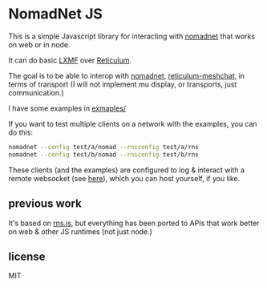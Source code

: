 # NomadNet JS

This is a simple Javascript library for interacting with [nomadnet](https://github.com/markqvist/NomadNet) that works on web or in node.

It can do basic [LXMF](https://github.com/markqvist/LXMF) over [Reticulum](https://github.com/markqvist/Reticulum).

The goal is to be able to interop with [nomadnet](https://github.com/markqvist/NomadNet), [reticulum-meshchat](https://github.com/liamcottle/reticulum-meshchat), in terms of transport (I will not implement mu display, or transports, just communication.)

I have some examples in [exmaples/](examples/)

If you want to test multiple clients on a network with the examples, you can do this:

```sh
nomadnet --config test/a/nomad --rnsconfig test/a/rns
nomadnet --config test/b/nomad --rnsconfig test/b/rns
```

These clients (and the examples) are configured to log & interact with a remote websocket (see [here](https://github.com/konsumer/signal-worker)), which you can host yourself, if you like.


## previous work

It's based on [rns.js](https://github.com/liamcottle/rns.js/), but everything has been ported to APIs that work better on web & other JS runtimes (not just node.)

## license

MIT